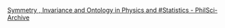 [Symmetry , Invariance and Ontology in Physics and #Statistics - PhilSci-Archive](https://qi.tc/qi/112288)